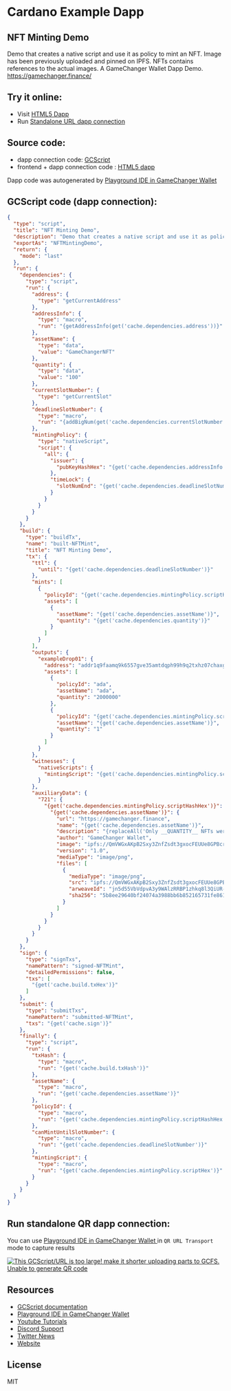 
# Cardano Example Dapp

## **NFT Minting Demo**

Demo that creates a native script and use it as policy to mint an NFT. Image has been previously uploaded and pinned on IPFS. NFTs contains references to the actual images. A GameChanger Wallet Dapp Demo. https://gamechanger.finance/


## Try it online: 

-  Visit [HTML5 Dapp](https://gamechangerfinance.github.io/gamechanger.wallet/examples/NFT%20Minting%20Demo.html)
-  Run [Standalone URL dapp connection](https://beta-wallet.gamechanger.finance/api/2/run/1-H4sIAAAAAAAAA61WWVPjOBD-K6q8BKqYkPuYtzAMRzHLcgSoZYuiZKtta5BlR5ITG4r_vi3ZFM5AMjPs-CWRuvWp--tLTw1TpND43NC-4qlp7DQMN8JunB7MyF9cGi5Dsg9xgiIGpRZPJCrYTWIiaoivgBrQhBJJDV8AKdUIlYxkGgjHv5qkieB-QUxCYoRFIcErWuQ4piGQCBU8AElSBQueZFoUJEtFQhkwh5NyKfFvIsnx2cFly57VxE-koVxqoiAABdJHI4w1Cgj1TUYF4RZdt8iUHNIYvkRUhqDIDRUCDNmnaep8a5HImFR_3t0NUcsvtVoBlxQhd9FzyNNEmakuealoqVhRYDKFhDw14oRZ5gTVpvGMgsztMkhBMjSOg7brHwmv1ChjCnRdIwTzJVPolplWMgSt1I5lkNRUY-qr5AWr8YQnp696W7jcavrUj6BVN6ZVYTW3t58dtNZgTpGAGjCjhiLugorMLmskIg_20DyjSIYp1p_ptNtW0S9duRSJOc1iD9S7nlqx1WZAmeAS3lX_wVt0Y4-HqLXW0Td3N7d3muNhv91ulq7HZUTPXIrWbirz-fIlVFXMbLSEsD9c66w0Lc28EyiOqI6OIK9isIl0G5hWSosY7aoOVrYYHsO3xH-wqLq0-KtkmyDfkuWg3LfT8DIuWM0nt57l6I50sXYb5lOV15s7gMkdkHHOZygSH7CrpBsz_V-kzTF-vNG9leC0yhhURFu8KnFLvFoObwjBi1J5_DWF1x950XEO3D3f7TSSzKSZcfUKOY1TAfsqSdudlVp2_zrzSUBpPJ88DAeDUbiA3oDGhs3TaDKJJvOuyaPH9gi7Th4Os-UyZMPvw0U78Nt9OYAo7E66Rb7Q-LMArebzOJ8HMh0V2VKOirn_mM2XapWEGqmU0cZKZVc7NZ-7bfdhXP5kOD4eg44lGJNkyY1EEsumWS9Et1FZUZXm75pbmmpvoVnOBaeq2LddC4FHXRfCj7q_6eiKz7aAlC2fDaPntUZ_lcfVEf2kIBXUh6kQW82_Jc7U-_vzq-np7Hj2z_19OUOXODjdRAbW3GnW5c2dn1dDGfDMRIlaHQ_VjEWpG8Eo5Glg3TyPr28O8-lJute9zIverQxuNTO9ME_8g69XVzA-PNvzFf02u708P5nZOQJKl-50Wm1cx8A4nZW9zGHvpjLE_YALKPN_nYZW_v-wg6ol0AW44vguB2wwuPauWbqY9orJzVQ8XlzsnXUeo4f5WPTO-dXFp8X1kffJWqwj2h0M8djAGwN0Jzh4vKDbb4_6tDcZjz1v6I0H3c5wMOp1AhgPO93RpAfBgI76_V4v6AzHE-j6Xt9zlVF2dc1DWX9N4HKW6yphzqgxYN8kbh9YrbkzwBeTAHYGKsbphcQiZwEVGmx3t_yt5JobFi2TV9l9Z2_OvJib-t1u493bncSsGOAuWbnD2lgNBpv3QhQbnkloChbbxqfPG9tfZ-t7T5z1AOsLDaFeW-XvIv2kg9i3EpWWrSs7YH_lBfShAVzrnn_Eg5eeit9_SQde7lYMAAA)

## Source code:

- dapp connection code: [GCScript](NFT%20Minting%20Demo.gcscript)
- frontend + dapp connection code : [HTML5 dapp](NFT%20Minting%20Demo.html)

Dapp code was autogenerated by [Playground IDE in GameChanger Wallet ](https://beta-wallet.gamechanger.finance/playground)

## GCScript code (dapp connection):
```json
{
  "type": "script",
  "title": "NFT Minting Demo",
  "description": "Demo that creates a native script and use it as policy to mint an NFT. Image has been previously uploaded and pinned on IPFS. NFTs contains references to the actual images. A GameChanger Wallet Dapp Demo. https://gamechanger.finance/",
  "exportAs": "NFTMintingDemo",
  "return": {
    "mode": "last"
  },
  "run": {
    "dependencies": {
      "type": "script",
      "run": {
        "address": {
          "type": "getCurrentAddress"
        },
        "addressInfo": {
          "type": "macro",
          "run": "{getAddressInfo(get('cache.dependencies.address'))}"
        },
        "assetName": {
          "type": "data",
          "value": "GameChangerNFT"
        },
        "quantity": {
          "type": "data",
          "value": "100"
        },
        "currentSlotNumber": {
          "type": "getCurrentSlot"
        },
        "deadlineSlotNumber": {
          "type": "macro",
          "run": "{addBigNum(get('cache.dependencies.currentSlotNumber'),'86400')}"
        },
        "mintingPolicy": {
          "type": "nativeScript",
          "script": {
            "all": {
              "issuer": {
                "pubKeyHashHex": "{get('cache.dependencies.addressInfo.paymentKeyHash')}"
              },
              "timeLock": {
                "slotNumEnd": "{get('cache.dependencies.deadlineSlotNumber')}"
              }
            }
          }
        }
      }
    },
    "build": {
      "type": "buildTx",
      "name": "built-NFTMint",
      "title": "NFT Minting Demo",
      "tx": {
        "ttl": {
          "until": "{get('cache.dependencies.deadlineSlotNumber')}"
        },
        "mints": [
          {
            "policyId": "{get('cache.dependencies.mintingPolicy.scriptHashHex')}",
            "assets": [
              {
                "assetName": "{get('cache.dependencies.assetName')}",
                "quantity": "{get('cache.dependencies.quantity')}"
              }
            ]
          }
        ],
        "outputs": {
          "exampleDrop01": {
            "address": "addr1q9faamq9k6557gve35amtdqph99h9q2txhz07chaxg6uwwgd6j6v0fc04n5ehg292yxvs292vesrqqmxqfnp7yuwn7yqczuqwr",
            "assets": [
              {
                "policyId": "ada",
                "assetName": "ada",
                "quantity": "2000000"
              },
              {
                "policyId": "{get('cache.dependencies.mintingPolicy.scriptHashHex')}",
                "assetName": "{get('cache.dependencies.assetName')}",
                "quantity": "1"
              }
            ]
          }
        },
        "witnesses": {
          "nativeScripts": {
            "mintingScript": "{get('cache.dependencies.mintingPolicy.scriptHex')}"
          }
        },
        "auxiliaryData": {
          "721": {
            "{get('cache.dependencies.mintingPolicy.scriptHashHex')}": {
              "{get('cache.dependencies.assetName')}": {
                "url": "https://gamechanger.finance",
                "name": "{get('cache.dependencies.assetName')}",
                "description": "{replaceAll('Only __QUANTITY__ NFTs were minted','__QUANTITY__',get('cache.dependencies.quantity'))}",
                "author": "GameChanger Wallet",
                "image": "ipfs://QmVWGxAKpB2Sxy3ZnfZsdt3gxocFEUUe8GPBcraLTZSQKT",
                "version": "1.0",
                "mediaType": "image/png",
                "files": [
                  {
                    "mediaType": "image/png",
                    "src": "ipfs://QmVWGxAKpB2Sxy3ZnfZsdt3gxocFEUUe8GPBcraLTZSQKT",
                    "arweaveId": "jn5d55VbVdpvA3y9WAlzRRBP1zhkq8l3QiUR-vVHb-0",
                    "sha256": "5b8ee29640bf24074a3988bb6b852165731fe8612793ef5a74433f1689e2cb4b"
                  }
                ]
              }
            }
          }
        }
      }
    },
    "sign": {
      "type": "signTxs",
      "namePattern": "signed-NFTMint",
      "detailedPermissions": false,
      "txs": [
        "{get('cache.build.txHex')}"
      ]
    },
    "submit": {
      "type": "submitTxs",
      "namePattern": "submitted-NFTMint",
      "txs": "{get('cache.sign')}"
    },
    "finally": {
      "type": "script",
      "run": {
        "txHash": {
          "type": "macro",
          "run": "{get('cache.build.txHash')}"
        },
        "assetName": {
          "type": "macro",
          "run": "{get('cache.dependencies.assetName')}"
        },
        "policyId": {
          "type": "macro",
          "run": "{get('cache.dependencies.mintingPolicy.scriptHashHex')}"
        },
        "canMintUntilSlotNumber": {
          "type": "macro",
          "run": "{get('cache.dependencies.deadlineSlotNumber')}"
        },
        "mintingScript": {
          "type": "macro",
          "run": "{get('cache.dependencies.mintingPolicy.scriptHex')}"
        }
      }
    }
  }
}
```

## Run standalone QR dapp connection: 

You can use [Playground IDE in GameChanger Wallet ](https://beta-wallet.gamechanger.finance/playground) in `QR URL Transport` mode to capture results

[![This GCScript/URL is too large! make it shorter uploading parts to GCFS. Unable to generate QR code](NFT%20Minting%20Demo.png)](https://gamechangerfinance.github.io/gamechanger.wallet/examples/NFT%20Minting%20Demo.png)

## Resources
- [GCScript documentation](https://beta-wallet.gamechanger.finance/doc/api/v2/api.html)
- [Playground IDE in GameChanger Wallet ](https://beta-wallet.gamechanger.finance/playground)
- [Youtube Tutorials](https://www.youtube.com/@gamechanger.finance)
- [Discord Support](https://discord.gg/vpbfyRaDKG)
- [Twitter News](https://twitter.com/GameChangerOk)
- [Website](https://gamechanger.finance)

## License
MIT 
    
